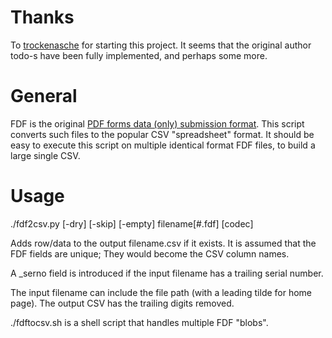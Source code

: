 

# Thanks

To [trockenasche](https://github.com/trockenasche/fdf2csv) for starting this project. It seems that the original
author todo-s have been fully implemented, and perhaps some more.


# General

FDF is the original [PDF forms data (only) submission format](https://en.wikipedia.org/wiki/PDF#Forms). This script
converts such files to the popular CSV "spreadsheet" format. It should be
easy to execute this script on multiple identical format FDF files, to
build a large single CSV.


# Usage

./fdf2csv.py [-dry] [-skip] [-empty] filename[#.fdf] [codec]

Adds row/data to the output filename.csv if it exists. It is assumed
that the FDF fields are unique; They would become the CSV column
names.

A \_serno field is introduced if the input filename has a trailing serial
number.

The input filename can include the file path (with a leading tilde for
home page). The output CSV has the trailing digits removed.

./fdftocsv.sh is a shell script that handles multiple FDF "blobs".

